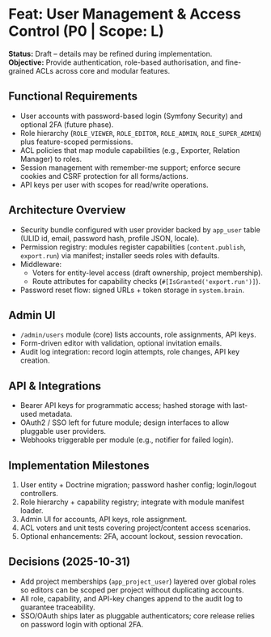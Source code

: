 # Feat: User Management & Access Control (P0 | Scope: L)

**Status:** Draft – details may be refined during implementation.  
**Objective:** Provide authentication, role-based authorisation, and fine-grained ACLs across core and modular features.

## Functional Requirements
- User accounts with password-based login (Symfony Security) and optional 2FA (future phase).
- Role hierarchy (`ROLE_VIEWER`, `ROLE_EDITOR`, `ROLE_ADMIN`, `ROLE_SUPER_ADMIN`) plus feature-scoped permissions.
- ACL policies that map module capabilities (e.g., Exporter, Relation Manager) to roles.
- Session management with remember-me support; enforce secure cookies and CSRF protection for all forms/actions.
- API keys per user with scopes for read/write operations.

## Architecture Overview
- Security bundle configured with user provider backed by `app_user` table (ULID id, email, password hash, profile JSON, locale).
- Permission registry: modules register capabilities (`content.publish`, `export.run`) via manifest; installer seeds roles with defaults.
- Middleware:
  - Voters for entity-level access (draft ownership, project membership).
  - Route attributes for capability checks (`#[IsGranted('export.run')]`).
- Password reset flow: signed URLs + token storage in `system.brain`.

## Admin UI
- `/admin/users` module (core) lists accounts, role assignments, API keys.
- Form-driven editor with validation, optional invitation emails.
- Audit log integration: record login attempts, role changes, API key creation.

## API & Integrations
- Bearer API keys for programmatic access; hashed storage with last-used metadata.
- OAuth2 / SSO left for future module; design interfaces to allow pluggable user providers.
- Webhooks triggerable per module (e.g., notifier for failed login).

## Implementation Milestones
1. User entity + Doctrine migration; password hasher config; login/logout controllers.
2. Role hierarchy + capability registry; integrate with module manifest loader.
3. Admin UI for accounts, API keys, role assignment.
4. ACL voters and unit tests covering project/content access scenarios.
5. Optional enhancements: 2FA, account lockout, session revocation.

## Decisions (2025-10-31)
- Add project memberships (`app_project_user`) layered over global roles so editors can be scoped per project without duplicating accounts.
- All role, capability, and API-key changes append to the audit log to guarantee traceability.
- SSO/OAuth ships later as pluggable authenticators; core release relies on password login with optional 2FA.
